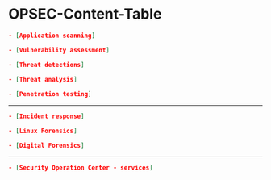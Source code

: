 # OPSEC-Content-Table

```json
- [Application scanning] 

- [Vulnerability assessment]

- [Threat detections]

- [Threat analysis]
 
- [Penetration testing]
```
-----------------------------------

```json
- [Incident response]

- [Linux Forensics]

- [Digital Forensics]
```

-----------------------------------

```json
- [Security Operation Center - services]

```
